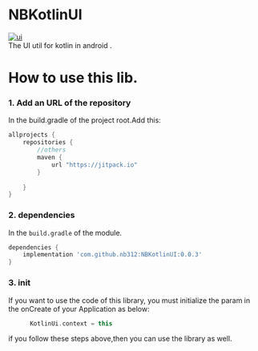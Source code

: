 # NBKotlinUI
[![ui][uisvg]][ui]  
The UI util for kotlin in android .
# How to use this lib. 
### 1. Add an URL of the repository 
In the build.gradle of the project root.Add this:
```gradle
allprojects {
    repositories {
        //others 
        maven {
            url "https://jitpack.io"
        }
       
    }
}
```
### 2. dependencies
In the `build.gradle` of the module.
```gradle
dependencies {
    implementation 'com.github.nb312:NBKotlinUI:0.0.3'
}
```
### 3. init 
If you want to use the code of this library, you must initialize the param in the onCreate of your Application  as below:
```kotlin
      KotlinUi.context = this
```
if you follow these steps above,then you can use the library as well.


[uisvg]:https://img.shields.io/badge/NBKotlinUI-v0.0.3-green.svg
[ui]: https://github.com/Blankj/AndroidUtilCode
